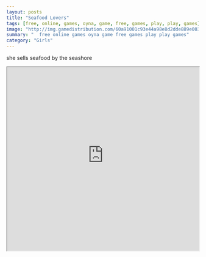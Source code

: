 ```yaml
---
layout: posts
title: "Seafood Lovers"
tags: [free, online, games, oyna, game, free, games, play, play, games]
image: "http://img.gamedistribution.com/60a91001c93e44a98e8d2dde889e003a.jpg"
summary: "  free online games oyna game free games play play games"
category: "Girls"
---
```


she sells seafood by the seashore

<iframe width="100%" height="480px;" src="http://flash.gamedistribution.com?game=60a91001c93e44a98e8d2dde889e003a"></iframe>